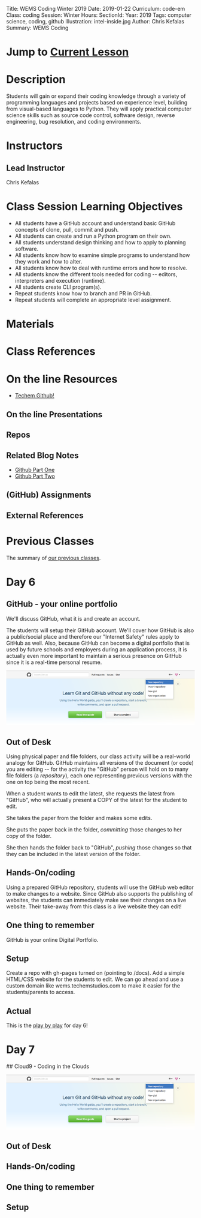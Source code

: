 Title: WEMS Coding Winter 2019
Date: 2019-01-22
Curriculum: code-em
Class: coding
Session: Winter
Hours:
SectionId:
Year: 2019
Tags: computer science, coding, github
Illustration: intel-inside.jpg
Author: Chris Kefalas
Summary: WEMS Coding

# Jump to [Current Lesson](#day-7)

# Description
Students will gain or expand their coding knowledge through a variety of programming languages and projects based on experience level, building from visual-based languages to Python. They will apply practical computer science skills such as source code control, software design, reverse engineering, bug resolution, and coding environments.

# Instructors
## Lead Instructor
Chris Kefalas

# Class Session Learning Objectives

 * All students have a GitHub account and understand basic GitHub concepts of clone, pull, commit and push.
 * All students can create and run a Python program on their own.
 * All students understand design thinking and how to apply to planning software.
 * All students know how to examine simple programs to understand how they work and how to alter.
 * All students know how to deal with runtime errors and how to resolve.
 * All students know the different tools needed for coding -- editors, interpreters and execution (runtime).
 * All students create CLI program(s).
 * Repeat students know how to branch and PR in GitHub.
 * Repeat students will complete an appropriate level assignment.
 
# Materials

# Class References
 
# On the line Resources

 * [Techem Github!](https://github.com/techemstudios)

## On the line Presentations

## Repos

## Related Blog Notes
 * [Github Part One](http://blog.techemstudios.com/github-part-one.html)
 * [Github Part Two](http://blog.techemstudios.com/github-part-two.html)

## (GitHub) Assignments

## External References

# Previous Classes
The summary of [our previous classes](/2019-winter-code-em-wems-summaries.md).

# Day 6
## GitHub - your online portfolio
We'll discuss GitHub, what it is and create an account.

The students will setup their GitHub account. We'll cover how GitHub is also a public/social place and therefore our "Internet Safety" rules apply to GitHub as well. Also, because GitHub can become a digital portfolio that is used by future schools and employers during an application process, it is actually even more important to maintain a serious presence on GitHub since it is a real-time personal resume.

![Git it?](images/github_screenshots/one.jpg)

## Out of Desk
Using physical paper and file folders, our class activity will be a real-world analogy for GitHub. GitHub maintains all versions of the document (or code) you are editing -- for the activity the "GitHub" person will hold on to many file folders (a *repository*), each one representing previous versions with the one on top being the most recent.

When a student wants to edit the latest, she requests the latest from "GitHub", who will actually present a COPY of the latest for the student to edit.

She takes the paper from the folder and makes some edits.

She puts the paper back in the folder, *committing* those changes to her copy of the folder.

She then hands the folder back to "GitHub", *pushing* those changes so that they can be included in the latest version of the folder.


## Hands-On/coding
Using a prepared GitHub repository, students will use the GitHub web editor to make changes to a website. Since GitHub also supports the publishing of websites, the students can immediately make see their changes on a live website. Their take-away from this class is a live website they can edit!

## One thing to remember
GitHub is your online Digital Portfolio.

## Setup
Create a repo with gh-pages turned on (pointing to /docs). Add a simple HTML/CSS website for the students to edit. We can go ahead and use a custom domain like wems.techemstudios.com to make it easier for the students/parents to access.

## Actual
This is the
[play by play]({filename}/2019-winter-code-em-wems-day6.md) for day 6!

<h1><a name="day-7">Day 7</a></h1>
## Cloud9 - Coding in the Clouds

![Git it?](images/github_screenshots/one.jpg)

## Out of Desk


## Hands-On/coding

## One thing to remember

## Setup

